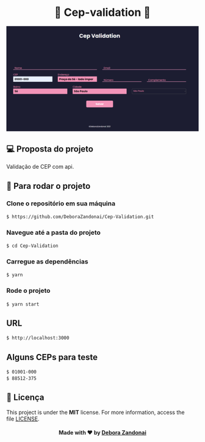 <h1 align="center">🚀 Cep-validation 🚀</h1>

![Badge](/github/web.png)

## 💻 Proposta do projeto

Validação de CEP com api.

<h2>
  📌 Para rodar o projeto
</h2>

### Clone o repositório em sua máquina

```bash
$ https://github.com/DeboraZandonai/Cep-Validation.git
```

### Navegue até a pasta do projeto

```bash
$ cd Cep-Validation
```

### Carregue as dependências

```bash
$ yarn
```

### Rode o projeto

```bash
$ yarn start
```

## URL

```bash
$ http://localhost:3000
```

## Alguns CEPs para teste

```bash
$ 01001-000
$ 88512-375
```

## 📝 Licença

This project is under the **MIT** license. For more information, access the file [LICENSE](https://github.com/DeboraZandonai/Cep-Validation/blob/master/LICENSE).

<h4 align=center>Made with ❤️ by <a href="https://www.linkedin.com/in/debora-zandonai-4ab092195/">Debora Zandonai</a></h4>
